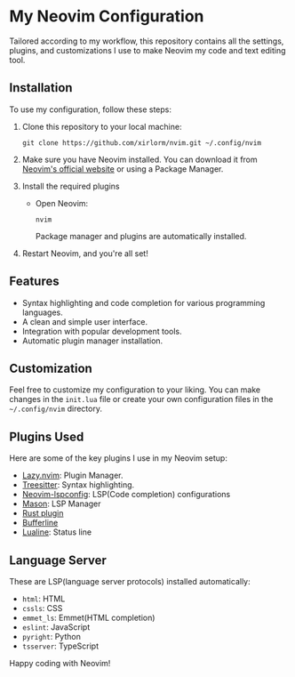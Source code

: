 # My Neovim Configuration

Tailored according to my workflow, this repository contains all the settings,
plugins, and customizations I use to make Neovim my code and text editing tool.

## Installation

To use my configuration, follow these steps:

1. Clone this repository to your local machine:

   ```shell
   git clone https://github.com/xirlorm/nvim.git ~/.config/nvim
   ```

2. Make sure you have Neovim installed. You can download it from [Neovim's official website](https://neovim.io/) or using a Package Manager.

3. Install the required plugins

   - Open Neovim:

     ```shell
     nvim
     ```
     Package manager and plugins are automatically installed.

4. Restart Neovim, and you're all set!

## Features

- Syntax highlighting and code completion for various programming languages.
- A clean and simple user interface.
- Integration with popular development tools.
- Automatic plugin manager installation.

## Customization

Feel free to customize my configuration to your liking. You can make changes in
the `init.lua` file or create your own configuration files in the `~/.config/nvim` directory.

## Plugins Used

Here are some of the key plugins I use in my Neovim setup:

- [Lazy.nvim](https://github.com/folke/lazy.nvim): Plugin Manager.
- [Treesitter](https://github.com/nvim-treesitter/nvim-treesitter): Syntax highlighting.
- [Neovim-lspconfig](https://github.com/neovim/nvim-lspconfig): LSP(Code completion) configurations
- [Mason](https://github.com/williamboman/mason.nvim): LSP Manager
- [Rust plugin](https://github.com/rust-lang/rust.vim)
- [Bufferline](https://github.com/akinsho/bufferline.nvim)
- [Lualine](https://github.com/nvim-lualine/lualine.nvim): Status line

## Language Server

These are LSP(language server protocols) installed automatically:

- `html`: HTML
- `cssls`: CSS
- `emmet_ls`: Emmet(HTML completion)
- `eslint`: JavaScript
- `pyright`: Python
- `tsserver`: TypeScript

Happy coding with Neovim!
